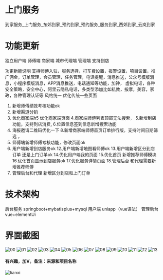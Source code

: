 # 上门服务
 到家服务_上门服务_东郊到家_预约到家_预约服务_服务到家_西郊到家_云岚到家

# 功能更新

独立用户端 师傅端 商家端 城市代理端 管理端 支持到店

功更新能说明
支持师傅入驻，服务选择，打车费设置，报警设置，项目设置，推广佣金，订单管理，会员管理，任务管理，电话提醒，消息推送，公众号模版消息，小程序模版消息，APP消息推送，电话通知等功能，加钟， 虚拟电话，各种安全策略，安全中心，阿里云隐私电话，多类型添加比如私教，按摩，美容，家政，各种管理认证等
风格统一 优化传统一些页面 
1. 新增师傅绩效考核功能ok
2. 新增渠道分销
3. 优化商家端h5 优化商家端页面 
4.商家端师傅列表顶部无法搜索，
5.新增到店功能，支持到店消费,
6.位置信息签到信息新增搜索功能
7. 海报邀请二维码优化一下
8.新增商家端师傅首页订单排行版，支持时间日期筛选 ，
10. 师傅端新增师傅考核功能，修改页面ok
11. 用户端新增到店服务ok
12.用户端新增地图看师傅ok
13.用户端新增区分到店订单 还是上门订单ok
14.优化用户端我的页面
15.优化首页 新增推荐师傅模块
16.优化首页显示到店服务ok
17.优化服务详情页面
18.管理后台 和代理需要新增推荐师傅
19. 管理后台和代理 新增区分到店和上门订单

# 技术架构

后台服务 springboot+mybatisplus+mysql
用户端 uniapp（vue语法）
管理后台 vue+elementUi

# 界面截图
![00](https://github.com/user-attachments/assets/ddcf8806-ef3f-4187-b264-80ea70826f85)
![01](https://github.com/user-attachments/assets/fce69cfd-c16b-498e-b67d-9302504ac921)
![02](https://github.com/user-attachments/assets/a89454a2-6dc4-4f4b-87c7-2a655797e741)
![03](https://github.com/user-attachments/assets/ff7f9903-60c5-48a2-98ee-03317046a048)
![04](https://github.com/user-attachments/assets/0865b307-ec99-49b9-97b9-623e73776684)
![05](https://github.com/user-attachments/assets/e5b37ace-7a2f-477a-9bd0-e82eff63f083)
![06](https://github.com/user-attachments/assets/d8650c0c-51a1-486c-87e0-101ff148520a)
![07](https://github.com/user-attachments/assets/d718e5ce-4d3a-43d2-bd63-c9a66600914a)
![08](https://github.com/user-attachments/assets/328b3d0f-3568-4dc8-942b-bf4e373074ec)
![09](https://github.com/user-attachments/assets/990bdffe-d7ad-4bbe-8db9-a4680d811556)
![10](https://github.com/user-attachments/assets/0514d32d-dcb8-4a18-90f5-c464bec69272)
![11](https://github.com/user-attachments/assets/4e5e4569-bee5-43e1-8d41-01b62de00910)
![12](https://github.com/user-attachments/assets/da083dbc-5f7f-4d9b-bad8-5ddc25f93f6a)
![13](https://github.com/user-attachments/assets/66dc548a-07aa-42c3-9139-8db80b3c2b94)
#### 有兴趣，加V，备注：来源和项目名称
![lianxi](https://github.com/user-attachments/assets/437a1001-4523-4dde-afbe-9241e2cb6ba5)





